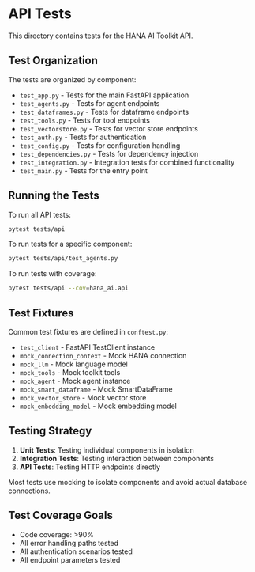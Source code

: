 # API Tests

This directory contains tests for the HANA AI Toolkit API.

## Test Organization

The tests are organized by component:

- `test_app.py` - Tests for the main FastAPI application
- `test_agents.py` - Tests for agent endpoints
- `test_dataframes.py` - Tests for dataframe endpoints
- `test_tools.py` - Tests for tool endpoints
- `test_vectorstore.py` - Tests for vector store endpoints
- `test_auth.py` - Tests for authentication
- `test_config.py` - Tests for configuration handling
- `test_dependencies.py` - Tests for dependency injection
- `test_integration.py` - Integration tests for combined functionality
- `test_main.py` - Tests for the entry point

## Running the Tests

To run all API tests:

```bash
pytest tests/api
```

To run tests for a specific component:

```bash
pytest tests/api/test_agents.py
```

To run tests with coverage:

```bash
pytest tests/api --cov=hana_ai.api
```

## Test Fixtures

Common test fixtures are defined in `conftest.py`:

- `test_client` - FastAPI TestClient instance
- `mock_connection_context` - Mock HANA connection
- `mock_llm` - Mock language model
- `mock_tools` - Mock toolkit tools
- `mock_agent` - Mock agent instance
- `mock_smart_dataframe` - Mock SmartDataFrame
- `mock_vector_store` - Mock vector store
- `mock_embedding_model` - Mock embedding model

## Testing Strategy

1. **Unit Tests**: Testing individual components in isolation
2. **Integration Tests**: Testing interaction between components
3. **API Tests**: Testing HTTP endpoints directly

Most tests use mocking to isolate components and avoid actual database connections.

## Test Coverage Goals

- Code coverage: >90%
- All error handling paths tested
- All authentication scenarios tested
- All endpoint parameters tested